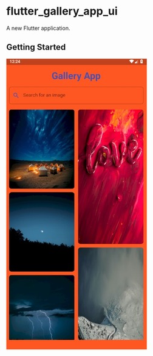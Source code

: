 # flutter_gallery_app_ui

A new Flutter application.

## Getting Started

![](https://github.com/aydnburak/flutter_gallery_app_ui/blob/master/tanitim.jpg)
